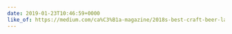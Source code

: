 ```yaml
---
date: 2019-01-23T10:46:59+0000
like_of: https://medium.com/ca%C3%B1a-magazine/2018s-best-craft-beer-label-designs-2ea7c1df254f
---
```

